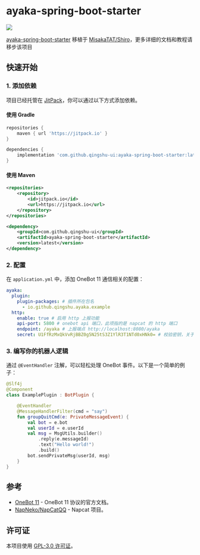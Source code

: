
# ayaka-spring-boot-starter

[![](https://jitpack.io/v/qingshu-ui/ayaka-spring-boot-starter.svg)](https://jitpack.io/#qingshu-ui/ayaka-spring-boot-starter)

[ayaka-spring-boot-starter]() 移植于 [MisakaTAT/Shiro](https://github.com/MisakaTAT/Shiro)，更多详细的文档和教程请移步该项目



## 快速开始

### 1. 添加依赖

项目已经托管在 [JitPack](https://jitpack.io)，你可以通过以下方式添加依赖。

#### 使用 Gradle
```groovy
repositories {
    maven { url 'https://jitpack.io' }
}

dependencies {
    implementation 'com.github.qingshu-ui:ayaka-spring-boot-starter:latest'
}
```

#### 使用 Maven
```xml
<repositories>
    <repository>
        <id>jitpack.io</id>
        <url>https://jitpack.io</url>
    </repository>
</repositories>

<dependency>
    <groupId>com.github.qingshu-ui</groupId>
    <artifactId>ayaka-spring-boot-starter</artifactId>
    <version>latest</version>
</dependency>
```

### 2. 配置

在 `application.yml` 中，添加 OneBot 11 通信相关的配置：

```yaml
ayaka:
  plugin:
    plugin-packages: # 插件所在包名
      - io.github.qingshu.ayaka.example
  http:
    enable: true # 启用 http 上报功能
    api-port: 5800 # onebot api 端口，此项指的是 napcat 的 http 端口
    endpoint: /ayaka # 上报端点 http://localhost:8080/ayaka
    secret: U1FfRzMxQkVvRjBBZ0g5N25tS3Z1YlR3T1NTd0xHNk0= # 校验密钥，关于此配置的详细说明请查看 onebot-11 文档
```

### 3. 编写你的机器人逻辑

通过 `@EventHandler` 注解，可以轻松处理 OneBot 事件。以下是一个简单的例子：

```kotlin
@Slf4j
@Component
class ExamplePlugin : BotPlugin {

    @EventHandler
    @MessageHandlerFilter(cmd = "say")
    fun groupQuitCmd(e: PrivateMessageEvent) {
        val bot = e.bot
        val userId = e.userId
        val msg = MsgUtils.builder()
        	.reply(e.messageId)
        	.text("Hello world!")
        	.build()
        bot.sendPrivateMsg(userId, msg)
    }
}
```



## 参考

- [OneBot 11](https://github.com/botuniverse/onebot-11) - OneBot 11 协议的官方文档。
- [NapNeko/NapCatQQ](https://github.com/NapNeko/NapCatQQ) - Napcat 项目。

## 许可证

本项目使用 [GPL-3.0 许可证](https://github.com/qingshu-ui/example-ayaka/blob/master/LICENSE)。
